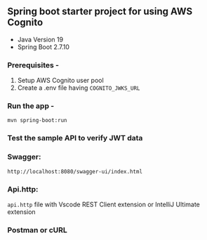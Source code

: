 ## Spring boot starter project for using AWS Cognito

- Java Version 19
- Spring Boot 2.7.10

### Prerequisites - 

1. Setup AWS Cognito user pool
2. Create a .env file having `COGNITO_JWKS_URL`

### Run the app - 
`mvn spring-boot:run`

### Test the sample API to verify JWT data

### Swagger: 
`http://localhost:8080/swagger-ui/index.html`

### Api.http:
`api.http` file with Vscode REST Client extension or IntelliJ Ultimate extension

### Postman or cURL



